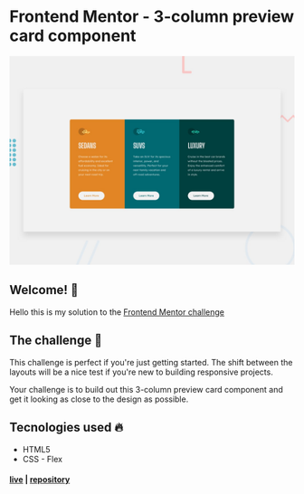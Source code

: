 # Frontend Mentor - 3-column preview card component

![Design preview for the 3-column preview card component coding challenge](./design/desktop-preview.jpg)

## Welcome! 👋

Hello this is my solution to the [Frontend Mentor challenge](https://www.frontendmentor.io)

## The challenge 🚀

This challenge is perfect if you're just getting started. The shift between the layouts will be a nice test if you're new to building responsive projects.

Your challenge is to build out this 3-column preview card component and get it looking as close to the design as possible.

## Tecnologies used 🔥

- HTML5
- CSS - Flex

#### [live](https://treecolumncard.netlify.app/) | [repository](https://github.com/FelipeGodoy1/Frontend-Mentor/tree/main/3-column%20preview%20card)

